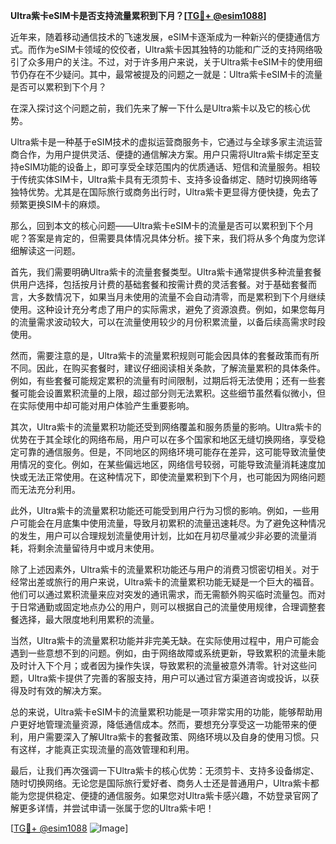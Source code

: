 **Ultra紫卡eSIM卡是否支持流量累积到下月？[[TG💪+ @esim1088](https://t.me/s/esim1088)]**

近年来，随着移动通信技术的飞速发展，eSIM卡逐渐成为一种新兴的便捷通信方式。而作为eSIM卡领域的佼佼者，Ultra紫卡因其独特的功能和广泛的支持网络吸引了众多用户的关注。不过，对于许多用户来说，关于Ultra紫卡eSIM卡的使用细节仍存在不少疑问。其中，最常被提及的问题之一就是：Ultra紫卡eSIM卡的流量是否可以累积到下个月？

在深入探讨这个问题之前，我们先来了解一下什么是Ultra紫卡以及它的核心优势。

Ultra紫卡是一种基于eSIM技术的虚拟运营商服务卡，它通过与全球多家主流运营商合作，为用户提供灵活、便捷的通信解决方案。用户只需将Ultra紫卡绑定至支持eSIM功能的设备上，即可享受全球范围内的优质通话、短信和流量服务。相较于传统实体SIM卡，Ultra紫卡具有无须剪卡、支持多设备绑定、随时切换网络等独特优势。尤其是在国际旅行或商务出行时，Ultra紫卡更显得方便快捷，免去了频繁更换SIM卡的麻烦。

那么，回到本文的核心问题——Ultra紫卡eSIM卡的流量是否可以累积到下个月呢？答案是肯定的，但需要具体情况具体分析。接下来，我们将从多个角度为您详细解读这一问题。

首先，我们需要明确Ultra紫卡的流量套餐类型。Ultra紫卡通常提供多种流量套餐供用户选择，包括按月计费的基础套餐和按需计费的灵活套餐。对于基础套餐而言，大多数情况下，如果当月未使用的流量不会自动清零，而是累积到下个月继续使用。这种设计充分考虑了用户的实际需求，避免了资源浪费。例如，如果您每月的流量需求波动较大，可以在流量使用较少的月份积累流量，以备后续高需求时段使用。

然而，需要注意的是，Ultra紫卡的流量累积规则可能会因具体的套餐政策而有所不同。因此，在购买套餐时，建议仔细阅读相关条款，了解流量累积的具体条件。例如，有些套餐可能规定累积的流量有时间限制，过期后将无法使用；还有一些套餐可能会设置累积流量的上限，超过部分则无法累积。这些细节虽然看似微小，但在实际使用中却可能对用户体验产生重要影响。

其次，Ultra紫卡的流量累积功能还受到网络覆盖和服务质量的影响。Ultra紫卡的优势在于其全球化的网络布局，用户可以在多个国家和地区无缝切换网络，享受稳定可靠的通信服务。但是，不同地区的网络环境可能存在差异，这可能导致流量使用情况的变化。例如，在某些偏远地区，网络信号较弱，可能导致流量消耗速度加快或无法正常使用。在这种情况下，即使流量累积到下个月，也可能因为网络问题而无法充分利用。

此外，Ultra紫卡的流量累积功能还可能受到用户行为习惯的影响。例如，一些用户可能会在月底集中使用流量，导致月初累积的流量迅速耗尽。为了避免这种情况的发生，用户可以合理规划流量使用计划，比如在月初尽量减少非必要的流量消耗，将剩余流量留待月中或月末使用。

除了上述因素外，Ultra紫卡的流量累积功能还与用户的消费习惯密切相关。对于经常出差或旅行的用户来说，Ultra紫卡的流量累积功能无疑是一个巨大的福音。他们可以通过累积流量来应对突发的通讯需求，而无需额外购买临时流量包。而对于日常通勤或固定地点办公的用户，则可以根据自己的流量使用规律，合理调整套餐选择，最大限度地利用累积的流量。

当然，Ultra紫卡的流量累积功能并非完美无缺。在实际使用过程中，用户可能会遇到一些意想不到的问题。例如，由于网络故障或系统更新，导致累积的流量未能及时计入下个月；或者因为操作失误，导致累积的流量被意外清零。针对这些问题，Ultra紫卡提供了完善的客服支持，用户可以通过官方渠道咨询或投诉，以获得及时有效的解决方案。

总的来说，Ultra紫卡eSIM卡的流量累积功能是一项非常实用的功能，能够帮助用户更好地管理流量资源，降低通信成本。然而，要想充分享受这一功能带来的便利，用户需要深入了解Ultra紫卡的套餐政策、网络环境以及自身的使用习惯。只有这样，才能真正实现流量的高效管理和利用。

最后，让我们再次强调一下Ultra紫卡的核心优势：无须剪卡、支持多设备绑定、随时切换网络。无论您是国际旅行爱好者、商务人士还是普通用户，Ultra紫卡都能为您提供稳定、便捷的通信服务。如果您对Ultra紫卡感兴趣，不妨登录官网了解更多详情，并尝试申请一张属于您的Ultra紫卡吧！

[[TG💪+ @esim1088](https://t.me/s/esim1088) ![Image](https://i.postimg.cc/4NQfJmqS/Snipaste-2025-05-13-00-14-12.png)]